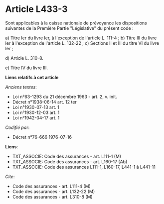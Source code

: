 # Article L433-3

Sont applicables à la caisse nationale de prévoyance les dispositions suivantes de la Première Partie "Législative" du
présent code :

a) Titre Ier du livre Ier, à l'exception de l'article L. 111-4 ;    b) Titre III du livre Ier à l'exception de l'article L.
132-22 ;    c) Sections II et III du titre VI du livre Ier ;

d) Article L. 310-8.

e) Titre IV du livre III.

**Liens relatifs à cet article**

_Anciens textes_:

  - Loi n°63-1293 du 21 décembre 1963 - art. 2, v. init.
  - Décret n°1938-06-14 art. 12 ter
  - Loi n°1930-07-13 art. 1
  - Loi n°1930-12-03 art. 1
  - Loi n°1942-04-17 art. 1

_Codifié par_:

  - Décret n°76-666 1976-07-16

**Liens**:

  - TXT_ASSOCIE: Code des assurances - art. L111-1 (M)
  - TXT_ASSOCIE: Code des assurances - art. L160-17 (Ab)
  - TXT_ASSOCIE: Code des assurances L111-1, L160-17, L441-1 à L441-11

_Cite_:

  - Code des assurances - art. L111-4 (M)
  - Code des assurances - art. L132-22 (M)
  - Code des assurances - art. L310-8 (M)
